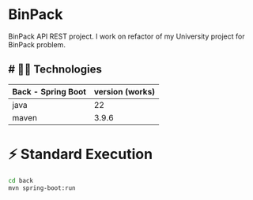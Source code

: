 # BinPack

BinPack API REST project. I work on refactor of my University project for BinPack problem.

## # 👩‍💻 Technologies

| Back - Spring Boot | version (works) | 
| --- | --- |
| java | 22 |
| maven| 3.9.6 |

# ⚡️ Standard Execution

```bash
cd back
mvn spring-boot:run
```

